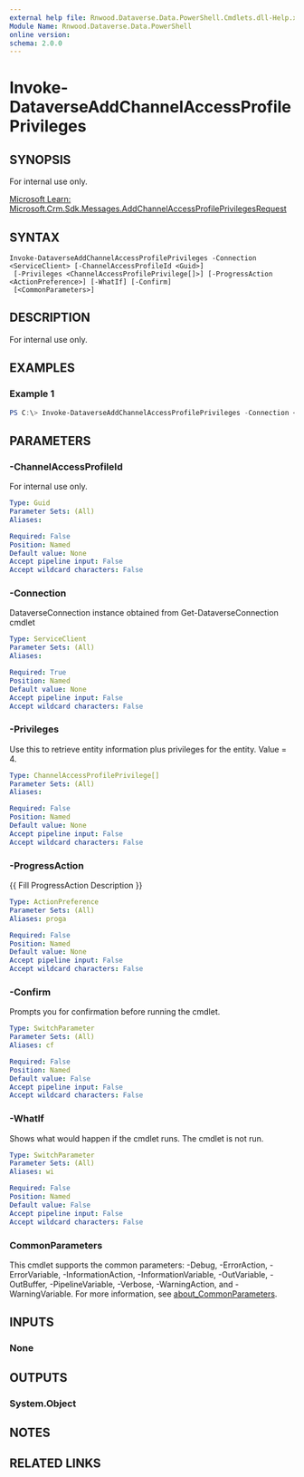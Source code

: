 ```yaml
---
external help file: Rnwood.Dataverse.Data.PowerShell.Cmdlets.dll-Help.xml
Module Name: Rnwood.Dataverse.Data.PowerShell
online version:
schema: 2.0.0
---
```


# Invoke-DataverseAddChannelAccessProfilePrivileges

## SYNOPSIS
For internal use only.

[Microsoft Learn: Microsoft.Crm.Sdk.Messages.AddChannelAccessProfilePrivilegesRequest](https://learn.microsoft.com/dotnet/api/Microsoft.Crm.Sdk.Messages.AddChannelAccessProfilePrivilegesRequest)

## SYNTAX

```
Invoke-DataverseAddChannelAccessProfilePrivileges -Connection <ServiceClient> [-ChannelAccessProfileId <Guid>]
 [-Privileges <ChannelAccessProfilePrivilege[]>] [-ProgressAction <ActionPreference>] [-WhatIf] [-Confirm]
 [<CommonParameters>]
```

## DESCRIPTION
For internal use only.

## EXAMPLES

### Example 1
```powershell
PS C:\> Invoke-DataverseAddChannelAccessProfilePrivileges -Connection <ServiceClient> -ChannelAccessProfileId <Guid> -Privileges <ChannelAccessProfilePrivilege[]>
```

## PARAMETERS

### -ChannelAccessProfileId
For internal use only.

```yaml
Type: Guid
Parameter Sets: (All)
Aliases:

Required: False
Position: Named
Default value: None
Accept pipeline input: False
Accept wildcard characters: False
```

### -Connection
DataverseConnection instance obtained from Get-DataverseConnection cmdlet

```yaml
Type: ServiceClient
Parameter Sets: (All)
Aliases:

Required: True
Position: Named
Default value: None
Accept pipeline input: False
Accept wildcard characters: False
```

### -Privileges
Use this to retrieve entity information plus privileges for the entity. Value = 4.

```yaml
Type: ChannelAccessProfilePrivilege[]
Parameter Sets: (All)
Aliases:

Required: False
Position: Named
Default value: None
Accept pipeline input: False
Accept wildcard characters: False
```

### -ProgressAction
{{ Fill ProgressAction Description }}

```yaml
Type: ActionPreference
Parameter Sets: (All)
Aliases: proga

Required: False
Position: Named
Default value: None
Accept pipeline input: False
Accept wildcard characters: False
```

### -Confirm
Prompts you for confirmation before running the cmdlet.

```yaml
Type: SwitchParameter
Parameter Sets: (All)
Aliases: cf

Required: False
Position: Named
Default value: False
Accept pipeline input: False
Accept wildcard characters: False
```

### -WhatIf
Shows what would happen if the cmdlet runs. The cmdlet is not run.

```yaml
Type: SwitchParameter
Parameter Sets: (All)
Aliases: wi

Required: False
Position: Named
Default value: False
Accept pipeline input: False
Accept wildcard characters: False
```

### CommonParameters
This cmdlet supports the common parameters: -Debug, -ErrorAction, -ErrorVariable, -InformationAction, -InformationVariable, -OutVariable, -OutBuffer, -PipelineVariable, -Verbose, -WarningAction, and -WarningVariable. For more information, see [about_CommonParameters](http://go.microsoft.com/fwlink/?LinkID=113216).

## INPUTS

### None
## OUTPUTS

### System.Object
## NOTES

## RELATED LINKS

